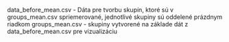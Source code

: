 data_before_mean.csv - Dáta pre tvorbu skupín, ktoré sú v groups_mean.csv spriemerované, jednotlivé skupiny sú oddelené prázdnym riadkom
groups_mean.csv - skupiny vytvorené na základe dát z data_before_mean.csv pre vizualizáciu